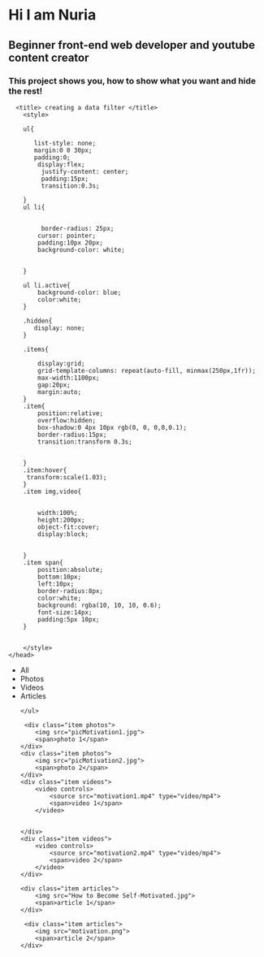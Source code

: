 <!DOCTYPE html>
<html>
    <head>
      <h1>Hi I am Nuria</h1>
      <h2>Beginner front-end web developer and youtube content creator</h2>
      <h3>This project shows you, how to show what you want and hide the rest!</h3>
      
      <title> creating a data filter </title>
        <style>
       
        ul{

           list-style: none;
           margin:0 0 30px;
           padding:0;
            display:flex;
             justify-content: center;
             padding:15px;
             transition:0.3s;
             
        }
        ul li{


             border-radius: 25px;
            cursor: pointer;
            padding:10px 20px;
            background-color: white;
          

        }

        ul li.active{
            background-color: blue;
            color:white;
        }

        .hidden{
           display: none;
        }

        .items{

            display:grid;
            grid-template-columns: repeat(auto-fill, minmax(250px,1fr));
            max-width:1100px;
            gap:20px;
            margin:auto;
        }
        .item{
            position:relative;
            overflow:hidden;
            box-shadow:0 4px 10px rgb(0, 0, 0,0,0.1);
            border-radius:15px;
            transition:transform 0.3s;


        }
        .item:hover{
         transform:scale(1.03);
        }
        .item img,video{
            
           
            width:100%;
            height:200px;
            object-fit:cover;
            display:block;
          
  
        }
        .item span{
            position:absolute;
            bottom:10px;
            left:10px;
            border-radius:8px;
            color:white;
            background: rgba(10, 10, 10, 0.6);
            font-size:14px;
            padding:5px 10px;
        }


        </style>
    </head>

<body>
    <ul>
        <li class="active" data-filter="*">All</li>
        <li data-filter="photos">Photos</li>
        <li data-filter="videos">Videos</li>
        <li data-filter="articles">Articles</li>

    </ul>

<div class="items">

     <div class="item photos">
        <img src="picMotivation1.jpg">
        <span>photo 1</span>
    </div>
    <div class="item photos">
        <img src="picMotivation2.jpg">
        <span>photo 2</span>
    </div>
    <div class="item videos">
        <video controls>
            <source src="motivation1.mp4" type="video/mp4">
            <span>video 1</span>
        </video>
        
        
    </div>
    <div class="item videos">
        <video controls>
            <source src="motivation2.mp4" type="video/mp4">
            <span>video 2</span>
        </video>
    </div>

    <div class="item articles">
        <img src="How to Become Self-Motivated.jpg">
        <span>article 1</span>
    </div>
    
     <div class="item articles">
        <img src="motivation.png">
        <span>article 2</span>
    </div>

   

</div>
   <script>
     
     const filters=document.querySelectorAll("ul li");
     const items=document.querySelectorAll(".item");
     
     filters.forEach(filter=>{filter.addEventListener("click",()=>{
         console.log("yes i was invoked");
        filters.forEach(btn=>{btn.classList.remove("active")});

        filter.classList.add("active");
        const filterValue=filter.getAttribute("data-filter");
        items.forEach(item=>{
            if(filterValue==='*' || item.classList.contains(filterValue) )
            {
               item.classList.remove("hidden");

            }
            else{
                item.classList.add("hidden");
            }
        })

        

     })})

   </script>
</body>

</html>
